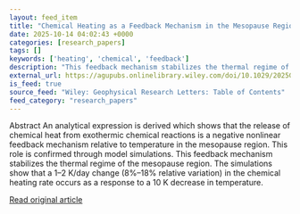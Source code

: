 ```yaml
---
layout: feed_item
title: "Chemical Heating as a Feedback Mechanism in the Mesopause Region"
date: 2025-10-14 04:02:43 +0000
categories: [research_papers]
tags: []
keywords: ['heating', 'chemical', 'feedback']
description: "This feedback mechanism stabilizes the thermal regime of the mesopause region"
external_url: https://agupubs.onlinelibrary.wiley.com/doi/10.1029/2025GL118709?af=R
is_feed: true
source_feed: "Wiley: Geophysical Research Letters: Table of Contents"
feed_category: "research_papers"
---
```


Abstract An analytical expression is derived which shows that the release of chemical heat from exothermic chemical reactions is a negative nonlinear feedback mechanism relative to temperature in the mesopause region. This role is confirmed through model simulations. This feedback mechanism stabilizes the thermal regime of the mesopause region. The simulations show that a 1–2 K/day change (8%–18% relative variation) in the chemical heating rate occurs as a response to a 10 K decrease in temperature.

[Read original article](https://agupubs.onlinelibrary.wiley.com/doi/10.1029/2025GL118709?af=R)
